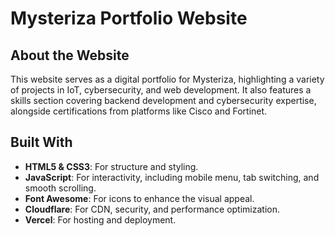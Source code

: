 # Mysteriza Portfolio Website

## About the Website
This website serves as a digital portfolio for Mysteriza, highlighting a variety of projects in IoT, cybersecurity, and web development. It also features a skills section covering backend development and cybersecurity expertise, alongside certifications from platforms like Cisco and Fortinet.

## Built With
- **HTML5 & CSS3**: For structure and styling.
- **JavaScript**: For interactivity, including mobile menu, tab switching, and smooth scrolling.
- **Font Awesome**: For icons to enhance the visual appeal.
- **Cloudflare**: For CDN, security, and performance optimization.
- **Vercel**: For hosting and deployment.
